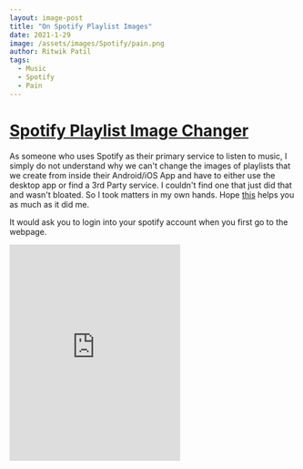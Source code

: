 ```yaml
---
layout: image-post
title: "On Spotify Playlist Images"
date: 2021-1-29
image: /assets/images/Spotify/pain.png
author: Ritwik Patil
tags: 
  - Music
  - Spotify
  - Pain
---
```




# [Spotify Playlist Image Changer](https://playlistchanger.herokuapp.com/)

As someone who uses Spotify as their primary service to listen to music, I simply do not understand why we can't change the images of playlists that we create from inside their Android/iOS App and have to either use the desktop app or find a 3rd Party service. I couldn't find one that just did that and wasn't bloated. So I took matters in my own hands. Hope [this](https://playlistchanger.herokuapp.com/) helps you as much as it did me.


It would ask you to login into your spotify account when you first go to the webpage.

<iframe src="https://open.spotify.com/embed/playlist/7FiuGF7uQvr3ORzDKYIqVD" width="300" height="380" frameborder="0" allowtransparency="true" allow="encrypted-media"></iframe>
